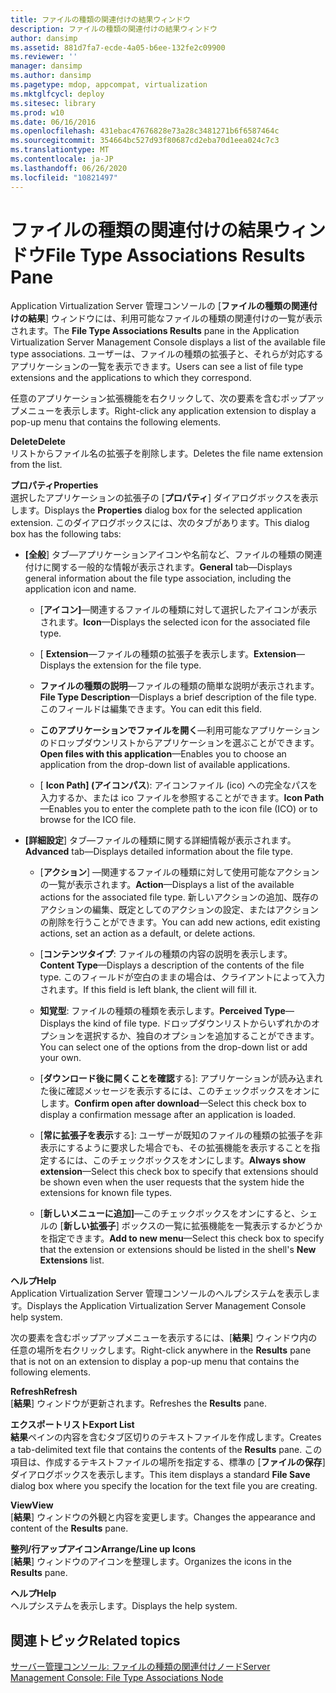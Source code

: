 ```yaml
---
title: ファイルの種類の関連付けの結果ウィンドウ
description: ファイルの種類の関連付けの結果ウィンドウ
author: dansimp
ms.assetid: 881d7fa7-ecde-4a05-b6ee-132fe2c09900
ms.reviewer: ''
manager: dansimp
ms.author: dansimp
ms.pagetype: mdop, appcompat, virtualization
ms.mktglfcycl: deploy
ms.sitesec: library
ms.prod: w10
ms.date: 06/16/2016
ms.openlocfilehash: 431ebac47676828e73a28c3481271b6f6587464c
ms.sourcegitcommit: 354664bc527d93f80687cd2eba70d1eea024c7c3
ms.translationtype: MT
ms.contentlocale: ja-JP
ms.lasthandoff: 06/26/2020
ms.locfileid: "10821497"
---
```

# <span data-ttu-id="166df-103">ファイルの種類の関連付けの結果ウィンドウ</span><span class="sxs-lookup"><span data-stu-id="166df-103">File Type Associations Results Pane</span></span>


<span data-ttu-id="166df-104">Application Virtualization Server 管理コンソールの [**ファイルの種類の関連付けの結果**] ウィンドウには、利用可能なファイルの種類の関連付けの一覧が表示されます。</span><span class="sxs-lookup"><span data-stu-id="166df-104">The **File Type Associations Results** pane in the Application Virtualization Server Management Console displays a list of the available file type associations.</span></span> <span data-ttu-id="166df-105">ユーザーは、ファイルの種類の拡張子と、それらが対応するアプリケーションの一覧を表示できます。</span><span class="sxs-lookup"><span data-stu-id="166df-105">Users can see a list of file type extensions and the applications to which they correspond.</span></span>

<span data-ttu-id="166df-106">任意のアプリケーション拡張機能を右クリックして、次の要素を含むポップアップメニューを表示します。</span><span class="sxs-lookup"><span data-stu-id="166df-106">Right-click any application extension to display a pop-up menu that contains the following elements.</span></span>

<a href="" id="delete"></a>**<span data-ttu-id="166df-107">Delete</span><span class="sxs-lookup"><span data-stu-id="166df-107">Delete</span></span>**  
<span data-ttu-id="166df-108">リストからファイル名の拡張子を削除します。</span><span class="sxs-lookup"><span data-stu-id="166df-108">Deletes the file name extension from the list.</span></span>

<a href="" id="properties"></a>**<span data-ttu-id="166df-109">プロパティ</span><span class="sxs-lookup"><span data-stu-id="166df-109">Properties</span></span>**  
<span data-ttu-id="166df-110">選択したアプリケーションの拡張子の [**プロパティ**] ダイアログボックスを表示します。</span><span class="sxs-lookup"><span data-stu-id="166df-110">Displays the **Properties** dialog box for the selected application extension.</span></span> <span data-ttu-id="166df-111">このダイアログボックスには、次のタブがあります。</span><span class="sxs-lookup"><span data-stu-id="166df-111">This dialog box has the following tabs:</span></span>

-   <span data-ttu-id="166df-112">**[全般**] タブ—アプリケーションアイコンや名前など、ファイルの種類の関連付けに関する一般的な情報が表示されます。</span><span class="sxs-lookup"><span data-stu-id="166df-112">**General** tab—Displays general information about the file type association, including the application icon and name.</span></span>

    -   <span data-ttu-id="166df-113">[**アイコン]**—関連するファイルの種類に対して選択したアイコンが表示されます。</span><span class="sxs-lookup"><span data-stu-id="166df-113">**Icon**—Displays the selected icon for the associated file type.</span></span>

    -   <span data-ttu-id="166df-114">[ **Extension**—ファイルの種類の拡張子を表示します。</span><span class="sxs-lookup"><span data-stu-id="166df-114">**Extension**—Displays the extension for the file type.</span></span>

    -   <span data-ttu-id="166df-115">**ファイルの種類の説明**—ファイルの種類の簡単な説明が表示されます。</span><span class="sxs-lookup"><span data-stu-id="166df-115">**File Type Description**—Displays a brief description of the file type.</span></span> <span data-ttu-id="166df-116">このフィールドは編集できます。</span><span class="sxs-lookup"><span data-stu-id="166df-116">You can edit this field.</span></span>

    -   <span data-ttu-id="166df-117">**このアプリケーションでファイルを開く**—利用可能なアプリケーションのドロップダウンリストからアプリケーションを選ぶことができます。</span><span class="sxs-lookup"><span data-stu-id="166df-117">**Open files with this application**—Enables you to choose an application from the drop-down list of available applications.</span></span>

    -   <span data-ttu-id="166df-118">[ **Icon Path] (アイコンパス**): アイコンファイル (ico) への完全なパスを入力するか、または ico ファイルを参照することができます。</span><span class="sxs-lookup"><span data-stu-id="166df-118">**Icon Path**—Enables you to enter the complete path to the icon file (ICO) or to browse for the ICO file.</span></span>

-   <span data-ttu-id="166df-119">**[詳細設定**] タブ—ファイルの種類に関する詳細情報が表示されます。</span><span class="sxs-lookup"><span data-stu-id="166df-119">**Advanced** tab—Displays detailed information about the file type.</span></span>

    -   <span data-ttu-id="166df-120">[**アクション**] —関連するファイルの種類に対して使用可能なアクションの一覧が表示されます。</span><span class="sxs-lookup"><span data-stu-id="166df-120">**Action**—Displays a list of the available actions for the associated file type.</span></span> <span data-ttu-id="166df-121">新しいアクションの追加、既存のアクションの編集、既定としてのアクションの設定、またはアクションの削除を行うことができます。</span><span class="sxs-lookup"><span data-stu-id="166df-121">You can add new actions, edit existing actions, set an action as a default, or delete actions.</span></span>

    -   <span data-ttu-id="166df-122">[**コンテンツタイプ**: ファイルの種類の内容の説明を表示します。</span><span class="sxs-lookup"><span data-stu-id="166df-122">**Content Type**—Displays a description of the contents of the file type.</span></span> <span data-ttu-id="166df-123">このフィールドが空白のままの場合は、クライアントによって入力されます。</span><span class="sxs-lookup"><span data-stu-id="166df-123">If this field is left blank, the client will fill it.</span></span>

    -   <span data-ttu-id="166df-124">**知覚型**: ファイルの種類の種類を表示します。</span><span class="sxs-lookup"><span data-stu-id="166df-124">**Perceived Type**—Displays the kind of file type.</span></span> <span data-ttu-id="166df-125">ドロップダウンリストからいずれかのオプションを選択するか、独自のオプションを追加することができます。</span><span class="sxs-lookup"><span data-stu-id="166df-125">You can select one of the options from the drop-down list or add your own.</span></span>

    -   <span data-ttu-id="166df-126">[**ダウンロード後に開くことを確認**する]: アプリケーションが読み込まれた後に確認メッセージを表示するには、このチェックボックスをオンにします。</span><span class="sxs-lookup"><span data-stu-id="166df-126">**Confirm open after download**—Select this check box to display a confirmation message after an application is loaded.</span></span>

    -   <span data-ttu-id="166df-127">[**常に拡張子を表示**する]: ユーザーが既知のファイルの種類の拡張子を非表示にするように要求した場合でも、その拡張機能を表示することを指定するには、このチェックボックスをオンにします。</span><span class="sxs-lookup"><span data-stu-id="166df-127">**Always show extension**—Select this check box to specify that extensions should be shown even when the user requests that the system hide the extensions for known file types.</span></span>

    -   <span data-ttu-id="166df-128">[**新しいメニューに追加]**—このチェックボックスをオンにすると、シェルの [**新しい拡張子**] ボックスの一覧に拡張機能を一覧表示するかどうかを指定できます。</span><span class="sxs-lookup"><span data-stu-id="166df-128">**Add to new menu**—Select this check box to specify that the extension or extensions should be listed in the shell's **New Extensions** list.</span></span>

<a href="" id="help"></a>**<span data-ttu-id="166df-129">ヘルプ</span><span class="sxs-lookup"><span data-stu-id="166df-129">Help</span></span>**  
<span data-ttu-id="166df-130">Application Virtualization Server 管理コンソールのヘルプシステムを表示します。</span><span class="sxs-lookup"><span data-stu-id="166df-130">Displays the Application Virtualization Server Management Console help system.</span></span>

<span data-ttu-id="166df-131">次の要素を含むポップアップメニューを表示するには、[**結果**] ウィンドウ内の任意の場所を右クリックします。</span><span class="sxs-lookup"><span data-stu-id="166df-131">Right-click anywhere in the **Results** pane that is not on an extension to display a pop-up menu that contains the following elements.</span></span>

<a href="" id="refresh"></a>**<span data-ttu-id="166df-132">Refresh</span><span class="sxs-lookup"><span data-stu-id="166df-132">Refresh</span></span>**  
<span data-ttu-id="166df-133">[**結果**] ウィンドウが更新されます。</span><span class="sxs-lookup"><span data-stu-id="166df-133">Refreshes the **Results** pane.</span></span>

<a href="" id="export-list"></a>**<span data-ttu-id="166df-134">エクスポートリスト</span><span class="sxs-lookup"><span data-stu-id="166df-134">Export List</span></span>**  
<span data-ttu-id="166df-135">**結果**ペインの内容を含むタブ区切りのテキストファイルを作成します。</span><span class="sxs-lookup"><span data-stu-id="166df-135">Creates a tab-delimited text file that contains the contents of the **Results** pane.</span></span> <span data-ttu-id="166df-136">この項目は、作成するテキストファイルの場所を指定する、標準の [**ファイルの保存**] ダイアログボックスを表示します。</span><span class="sxs-lookup"><span data-stu-id="166df-136">This item displays a standard **File Save** dialog box where you specify the location for the text file you are creating.</span></span>

<a href="" id="view"></a>**<span data-ttu-id="166df-137">View</span><span class="sxs-lookup"><span data-stu-id="166df-137">View</span></span>**  
<span data-ttu-id="166df-138">[**結果**] ウィンドウの外観と内容を変更します。</span><span class="sxs-lookup"><span data-stu-id="166df-138">Changes the appearance and content of the **Results** pane.</span></span>

<a href="" id="arrange-line-up-icons"></a>**<span data-ttu-id="166df-139">整列/行アップアイコン</span><span class="sxs-lookup"><span data-stu-id="166df-139">Arrange/Line up Icons</span></span>**  
<span data-ttu-id="166df-140">[**結果**] ウィンドウのアイコンを整理します。</span><span class="sxs-lookup"><span data-stu-id="166df-140">Organizes the icons in the **Results** pane.</span></span>

<a href="" id="help"></a>**<span data-ttu-id="166df-141">ヘルプ</span><span class="sxs-lookup"><span data-stu-id="166df-141">Help</span></span>**  
<span data-ttu-id="166df-142">ヘルプシステムを表示します。</span><span class="sxs-lookup"><span data-stu-id="166df-142">Displays the help system.</span></span>

## <span data-ttu-id="166df-143">関連トピック</span><span class="sxs-lookup"><span data-stu-id="166df-143">Related topics</span></span>


[<span data-ttu-id="166df-144">サーバー管理コンソール: ファイルの種類の関連付けノード</span><span class="sxs-lookup"><span data-stu-id="166df-144">Server Management Console: File Type Associations Node</span></span>](server-management-console-file-type-associations-node.md)

 

 






